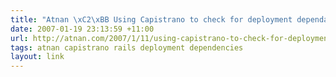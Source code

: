 ```yaml
---
title: "Atnan \xC2\xBB Using Capistrano to check for deployment dependancies"
date: 2007-01-19 23:13:59 +11:00
url: http://atnan.com/2007/1/11/using-capistrano-to-check-for-deployment-dependancies
tags: atnan capistrano rails deployment dependencies
layout: link
---
```

